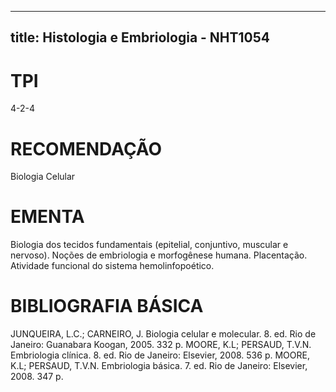 
---
title: Histologia e Embriologia - NHT1054 
---

# TPI

4-2-4

# RECOMENDAÇÃO

Biologia Celular

# EMENTA

Biologia dos tecidos fundamentais (epitelial, conjuntivo, muscular e nervoso). Noções de embriologia e morfogênese humana. Placentação. Atividade funcional do sistema hemolinfopoético.

# BIBLIOGRAFIA BÁSICA

JUNQUEIRA, L.C.; CARNEIRO, J. Biologia celular e molecular. 8. ed. Rio de Janeiro: Guanabara Koogan, 2005. 332 p.
MOORE, K.L; PERSAUD, T.V.N. Embriologia clínica. 8. ed. Rio de Janeiro: Elsevier, 2008. 536 p.
MOORE, K.L; PERSAUD, T.V.N. Embriologia básica. 7. ed. Rio de Janeiro: Elsevier, 2008. 347 p.
        